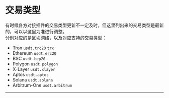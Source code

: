 # 交易类型

有时候各方对接插件的交易类型更新不一定及时，但这里列出来的交易类型是最新的，可以以这里为准进行调整。  
分别对应的是区块网络，以及对应支持的交易类型：

- Tron `usdt.trc20` `trx`
- Ethereum `usdt.erc20`
- BSC `usdt.bep20`
- Polygon `usdt.polygon`
- X-Layer `usdt.xlayer`
- Aptos `usdt.aptos`
- Solana `usdt.solana`
- Arbitrum-One `usdt.arbitrum`

---
